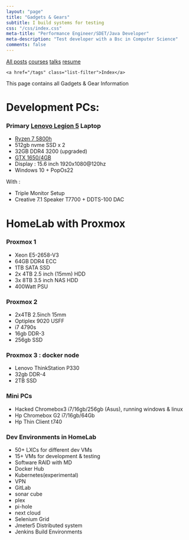 ```yaml
---
layout: "page"
title: "Gadgets & Gears"
subtitle: I build systems for testing
css: "/css/index.css"
meta-title: "Performance Engineer/SDET/Java Developer"
meta-description: "Test developer with a Bsc in Computer Science"
comments: false
---
```

<div class="list-filters">
    <a href="/" class="list-filter filter-selected">All posts</a>
    <a href="/courses" class="list-filter">courses</a>
	<a href="/talks" class="list-filter">talks</a>
    <a href="/pages/resume" class="list-filter">resume</a>

    <a href="/tags" class="list-filter">Index</a>
</div>

This page contains all Gadgets & Gear Information

# Development PCs: 
### Primary [Lenovo Legion 5](https://www.amazon.com/Lenovo-Legion-Gaming-Laptop-7-5800H/dp/B09QLF33NQ?th=1) Laptop
- [Ryzen 7 5800h](https://www.cpubenchmark.net/cpu.php?cpu=AMD+Ryzen+7+5800H&id=3907)
- 512gb nvme SSD x 2
- 32GB DDR4 3200 (upgraded)
- [GTX 1650/4GB](https://www.videocardbenchmark.net/gpu.php?gpu=GeForce+GTX+1650+%28Mobile%29&id=4090)
- Display : 15.6 inch 1920x1080@120hz
- Windows 10 + PopOs22

With : 
- Triple Monitor Setup
- Creative 7.1 Speaker T7700 + DDTS-100 DAC

# HomeLab with Proxmox
### Proxmox 1
- Xeon E5-2658-V3
- 64GB DDR4 ECC
- 1TB SATA SSD
- 2x 4TB 2.5 inch (15mm) HDD
- 3x 8TB 3.5 inch NAS HDD
- 400Watt PSU

### Proxmox 2
- 2x4TB 2.5inch 15mm
- Optiplex 9020 USFF
- i7 4790s
- 16gb DDR-3
- 256gb SSD

### Proxmox 3 : docker node
- Lenovo ThinkStation P330
- 32gb DDR-4
- 2TB SSD

### Mini PCs 
- Hacked Chromebox3 i7/16gb/256gb (Asus), running windows & linux
- Hp Chromebox G2 i7/16gb/64Gb
- Hp Thin Client t740

### Dev Environments in HomeLab
- 50+ LXCs for different dev VMs
- 15+ VMs for development & testing
- Software RAID with MD 
- Docker Hub
- Kubernetes(experimental) 
- VPN
- GitLab
- sonar cube
- plex
- pi-hole
- next cloud
- Selenium Grid 
- Jmeter5 Distributed system
- Jenkins Build Environments
